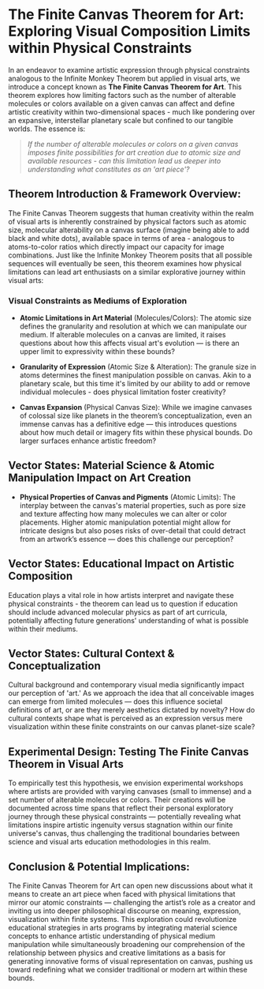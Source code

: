 # The Finite Canvas Theorem for Art: Exploring Visual Composition Limits within Physical Constraints 

In an endeavor to examine artistic expression through physical constraints analogous to the Infinite Monkey Theorem but applied in visual arts, we introduce a concept known as **The Finite Canvas Theorem for Art**. This theorem explores how limiting factors such as the number of alterable molecules or colors available on a given canvas can affect and define artistic creativity within two-dimensional spaces - much like pondering over an expansive, interstellar planetary scale but confined to our tangible worlds. The essence is:
  
> _If the number of alterable molecules or colors on a given canvas imposes finite possibilities for art creation due to atomic size and available resources - can this limitation lead us deeper into understanding what constitutes as an 'art piece'?_ 
    
## Theorem Introduction & Framework Overview:
The Finite Canvas Theorem suggests that human creativity within the realm of visual arts is inherently constrained by physical factors such as atomic size, molecular alterability on a canvas surface (imagine being able to add black and white dots), available space in terms of area - analogous to atoms-to-color ratios which directly impact our capacity for image combinations. Just like the Infinite Monkey Theorem posits that all possible sequences will eventually be seen, this theorem examines how physical limitations can lead art enthusiasts on a similar explorative journey within visual arts:
  
### Visual Constraints as Mediums of Exploration
- **Atomic Limitations in Art Material** (Molecules/Colors): The atomic size defines the granularity and resolution at which we can manipulate our medium. If alterable molecules on a canvas are limited, it raises questions about how this affects visual art's evolution — is there an upper limit to expressivity within these bounds?
  
- **Granularity of Expression** (Atomic Size & Alteration): The granule size in atoms determines the finest manipulation possible on canvas. Akin to a planetary scale, but this time it's limited by our ability to add or remove individual molecules - does physical limitation foster creativity?
  
- **Canvas Expansion** (Physical Canvas Size): While we imagine canvases of colossal size like planets in the theorem’s conceptualization, even an immense canvas has a definitive edge — this introduces questions about how much detail or imagery fits within these physical bounds. Do larger surfaces enhance artistic freedom?
  
## Vector States: Material Science & Atomic Manipulation Impact on Art Creation 
- **Physical Properties of Canvas and Pigments** (Atomic Limits): The interplay between the canvas's material properties, such as pore size and texture affecting how many molecules we can alter or color placements. Higher atomic manipulation potential might allow for intricate designs but also poses risks of over-detail that could detract from an artwork’s essence — does this challenge our perception?
  
## Vector States: Educational Impact on Artistic Composition 
Education plays a vital role in how artists interpret and navigate these physical constraints - the theorem can lead us to question if education should include advanced molecular physics as part of art curricula, potentially affecting future generations' understanding of what is possible within their mediums.
  
## Vector States: Cultural Context & Conceptualization 
Cultural background and contemporary visual media significantly impact our perception of 'art.' As we approach the idea that all conceivable images can emerge from limited molecules — does this influence societal definitions of art, or are they merely aesthetics dictated by novelty? How do cultural contexts shape what is perceived as an expression versus mere visualization within these finite constraints on our canvas planet-size scale?
  
## Experimental Design: Testing The Finite Canvas Theorem in Visual Arts 
To empirically test this hypothesis, we envision experimental workshops where artists are provided with varying canvases (small to immense) and a set number of alterable molecules or colors. Their creations will be documented across time spans that reflect their personal exploratory journey through these physical constraints — potentially revealing what limitations inspire artistic ingenuity versus stagnation within our finite universe's canvas, thus challenging the traditional boundaries between science and visual arts education methodologies in this realm.
  
## Conclusion & Potential Implications: 
The Finite Canvas Theorem for Art can open new discussions about what it means to create an art piece when faced with physical limitations that mirror our atomic constraints — challenging the artist’s role as a creator and inviting us into deeper philosophical discourse on meaning, expression, visualization within finite systems. This exploration could revolutionize educational strategies in arts programs by integrating material science concepts to enhance artistic understanding of physical medium manipulation while simultaneously broadening our comprehension of the relationship between physics and creative limitations as a basis for generating innovative forms of visual representation on canvas, pushing us toward redefining what we consider traditional or modern art within these bounds.